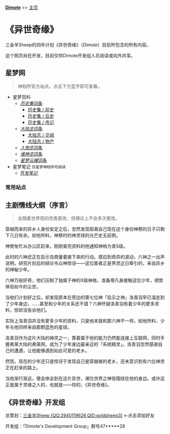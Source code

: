 **[Dimote](https://dimote.top)** >> [主页](index.md)

# 《异世奇缘》

三金羊Sheep的四年计划《异世奇缘》（*Dimote*）目前所包含的所有内容。

这个网页尚在开发，目前仅供Dimote开发组人员阅读或向外共享。

## 星梦网

> 神档所官方站点。点击下方蓝字即可查看。

- 星梦百科
    - [*历史集*词条](sdbk/lsj/index.md)
        - [历史集 / 前史](sdbk/lsj/index.md#前史)
        - [历史集 / 后史](sdbk/lsj/index.md#后史)
        - [历史集 / 传记](sdbk/lsj/index.md#传记)
    - [*大陆志*词条](sdbk/dlz/index.md)
        - [大陆志 / 见闻](sdbk/dlz/index.md#见闻)
        - [大陆志 / 物产](sdbk/dlz/index.md#物产)
    - [*人物志*词条](sdbk/rwz/index.md)
    - [*诸神志*词条](sdbk/zsz/index.md)
    - [*星梦云耀*词条](sdbk/xmyy/index.md)
- 星梦笔记 `仅星梦神档所可阅读`
    - [开发笔记](sdnb/index.md)

### 常用站点

## 主剧情线大纲（序言）

> 会随着世界观的完善更改，但理论上不会多次更改。

穿越而来的异乡人身份安定之后，忽然发现距离自己现在这个身份神祭的日子只剩下几日有余。如他所料，神祭时的神灵球的光芒史无前例。

神使匆忙从办公区赶来，刚刚查完资料的他通知神格为青S级。

此时的六神还正在启示岛商量着接下来的行动。感应到奇异的波动，六神之一出声说明，研究片刻后的结论令众神惊讶——这位匿者正是界灵近日牵引的，来自异乡的神秘少年。

六神万般好奇，他们压制了独属于神的X级神格，准备用凡身接触这位少年，顺势体验如今的尘世。

当他们计划好之后，却发现原本在旁边的第七位神「启示之神」洛青羽早已溜走到了少年身边，......甚至和少年的关系还不错？六神怀疑洛青羽有着少年的更多资料，但却没告诉他们。

实际上洛青羽并没有更多少年的资料，只是他本就和那六神不一样。如他所料，少年与他同样来自那颗蓝色的星球。

洛青羽作为这片大陆的神灵之一，靠着属于他的能力仍然能连接上互联网，同时手握弗莱大陆的弗莱网，成为了少年身边最亲近的「系统精灵」。洛青羽忽然感谢自己的遭遇，让他能够遇到如此可爱的老乡。

然而，现在的少年还只是惊讶于发现自己是穿越者的老乡，还未意识到有六位神灵正在赶来的路上。

当他渐行渐远，便会体会到在这片异世，诸位世界之神皆围绕在他的身边。或许这正是属于灵缘之人的，也就是——你的，《异世奇缘》。

## 《异世奇缘》开发组

总策划：[三金羊Sheep (QQ:2940119626,QID:goldsheep3)](https://qm.qq.com/cgi-bin/qm/qr?k=UTi6fzzdpGTAkUEAqNuLN4Z81w6UEL0T&noverify=0) ←点击添加好友

开发组：「Dimote's Development Group」群号47\*\*\*\*\*28
